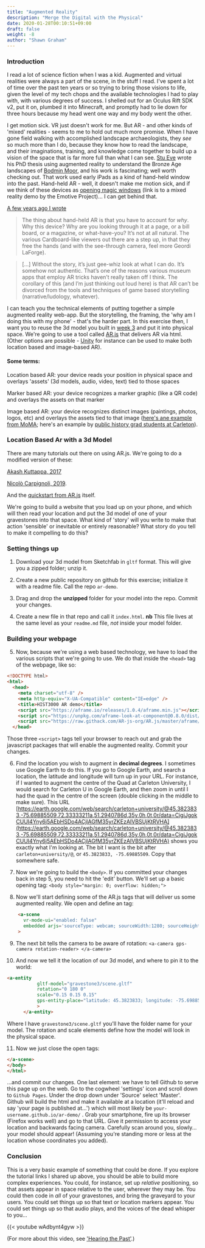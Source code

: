 ```yaml
---
title: "Augmented Reality"
description: "Merge the Digital with the Physical"
date: 2020-01-28T00:10:51+09:00
draft: false
weight: -8
author: "Shawn Graham"
---
```


### Introduction

I read a lot of science fiction when I was a kid. Augmented and virtual realities were always a part of the scene, in the stuff I read. I've spent a lot of time over the past ten years or so trying to bring those visions to life, given the level of my tech chops and the available technologies I had to play with, with various degrees of success. I shelled out for an Oculus Rift SDK v2, put it on, plumbed it into Minecraft, and promptly had to lie down for three hours because my head went one way and my body went the other.

I get motion sick. VR just doesn't work for me. But AR - and other kinds of 'mixed' realities - seems to me to hold out much more promise. When I have gone field walking with accomplished landscape archaeologists, they _see_ so much more than I do, because they know how to read the landscape, and their imaginations, training, and knowledge come together to build up a vision of the space that is far more full than what I can see. [Stu Eve](http://www.dead-mens-eyes.org/) wrote his PhD thesis using augmented reality to understand the Bronze Age landscapes of [Bodmin Moor](https://www.barpublishing.com/dead-mens-eyes-embodied-gis-mixed-reality-and-landscape-archaeology.html), and his work is fascinating; well worth checking out. That work used early iPads as a kind of hand-held window into the past. Hand-held AR - well, it doesn't make me motion sick, and if we think of these devices as [opening magic windows](https://emotiveproject.eu/index.php/what-we-do/experiences/) (link is to a mixed reality demo by the Emotive Project)... I can get behind that.

[A few years ago I wrote](https://electricarchaeology.ca/2015/07/16/the-diary-in-the-attic/)

> The thing about hand-held AR is that you have to account for *why*. Why this device? Why are you looking through it at a page, or a bill board, or a magazine, or what-have-you? It’s not at all natural. The various Cardboard-like viewers out there are a step up, in that they free the hands (and with the see-through camera, feel more Geordi LaForge).

> [...] Without the story, it’s just gee-whiz look at what I can do. It’s somehow not authentic. That’s one of the reasons various museum apps that employ AR tricks haven’t really taken off I think. The corollary of this (and I’m just thinking out loud here) is that AR can’t be divorced from the tools and techniques of game based storytelling (narrative/ludology, whatever).

I can teach you the technical elements of putting together a simple augmented reality web-app. But the storytelling, the framing, the 'why am I doing this with my phone' - that's the harder part. In this exercise then, I want you to reuse the 3d model you built in [week 3](/week/3/photogrammetry) and put it into physical space. We're going to use a tool called [AR.js](https://ar-js-org.github.io/AR.js-Docs/) that delivers AR via html. (Other options are possible - [Unity](https://programminghistorian.org/en/lessons/creating-mobile-augmented-reality-experiences-in-unity) for instance can be used to make both location based and image-based AR).

#### Some terms:

Location based AR: your device reads your position in physical space and overlays 'assets' (3d models, audio, video, text) tied to those spaces

Marker based AR: your device recognizes a marker graphic (like a QR code) and overlays the assets on that marker

Image based AR: your device recognizes distinct images (paintings, photos, logos, etc) and overlays the assets tied to that image ([here's ane example from MoMA](https://www.vice.com/en_us/article/8xd3mg/moma-augmented-reality-exhibit-jackson-pollock-were-from-the-internet); here's an example by [public history grad students at Carleton](https://twitter.com/AydaLoewen/status/1239912094746755072)).

### Location Based Ar with a 3d Model

There are many tutorials out there on using AR.js. We're going to do a modified version of these:

[Akash Kuttappa, 2017](https://medium.com/@akashkuttappa/using-3d-models-with-ar-js-and-a-frame-84d462efe498)

[Nicolò Carpignoli, 2019](https://medium.com/chialab-open-source/build-your-location-based-augmented-reality-web-app-c2442e716564).

And the [quickstart from AR.js](https://ar-js-org.github.io/AR.js/) itself.

We're going to build a website that you load up on your phone, and which will then read your location and put the 3d model of one of your gravestones into that space. What kind of 'story' will you write to make that action 'sensible' or inevitable or entirely reasonable? What story do you tell to make it compelling to do this?

### Setting things up

1. Download your 3d model from Sketchfab in `gltf` format. This will give you a zipped folder; unzip it.

2. Create a new public repository on github for this exercise; initialize it with a readme file. Call the repo `ar-demo`.

3. Drag and drop the **unzipped** folder for your model into the repo. Commit your changes.

4. Create a new file in that repo and call it `index.html`. **nb** This file lives at the same level as your `readme.md` file, _not_ inside your model folder.

### Building your webpage

5. Now, because we're using a web based technology, we have to load the various scripts that we're going to use. We do that inside the `<head>` tag of the webpage, like so:

```html
<!DOCTYPE html>
<html>
  <head>
    <meta charset="utf-8" />
    <meta http-equiv="X-UA-Compatible" content="IE=edge" />
    <title>HIST3000 AR demo</title>
    <script src="https://aframe.io/releases/1.0.4/aframe.min.js"></script>
    <script src="https://unpkg.com/aframe-look-at-component@0.8.0/dist/aframe-look-at-component.min.js"></script>
    <script src="https://raw.githack.com/AR-js-org/AR.js/master/aframe/build/aframe-ar-nft.js"></script>
  </head>
```

Those three `<script>` tags tell your browser to reach out and grab the javascript packages that will enable the augmented reality. Commit your changes.

6. Find the location you wish to augment in **decimal degrees**. I sometimes use Google Earth to do this. If you go to Google Earth, and search a location, the latitude and longitude will turn up in your URL. For instance, if I wanted to augment the centre of the Quad at Carleton University, I would search for Carleton U in Google Earth, and then zoom in until I had the quad in the centre of the screen (double clicking in the middle to make sure). This URL [https://earth.google.com/web/search/carleton+university/@45.3823833,-75.69885509,72.33333211a,51.2940786d,35y,0h,0t,0r/data=CigiJgokCUUI4Yny6j5AEbHSDo4ACjlAGfM35yrZKEzAIVBSUjKtRVHA](https://earth.google.com/web/search/carleton+university/@45.3823833,-75.69885509,72.33333211a,51.2940786d,35y,0h,0t,0r/data=CigiJgokCUUI4Yny6j5AEbHSDo4ACjlAGfM35yrZKEzAIVBSUjKtRVHA) shows you exactly what I'm looking at. The bit I want is the bit after `carleton+university/@`, or `45.3823833, -75.69885509`. Copy that somewhere safe.

7. Now we're going to build the `<body>`. If you committed your changes back in step 5, you need to hit the 'edit' button. We'll set up a basic opening <body> tag: `<body style="margin: 0; overflow: hidden;">`

8. Now we'll start defining some of the AR.js tags that will deliver us some augmented reality. We open and define an <a-scene> tag:
```html
    <a-scene
      vr-mode-ui="enabled: false"
      embedded arjs='sourceType: webcam; sourceWidth:1280; sourceHeight:960; displayWidth: 1280; displayHeight: 960; debugUIEnabled: false;'       
    >
```

9. The next bit tells the camera to be aware of rotation: `<a-camera gps-camera rotation-reader> </a-camera>`

10. And now we tell it the location of our 3d model, and where to pin it to the world:

```html
<a-entity
           gltf-model="gravestone3/scene.gltf"
           rotation="0 180 0"
           scale="0.15 0.15 0.15"
           gps-entity-place="latitude: 45.3823833; longitude: -75.69885509;"
           >
      </a-entity>
```

Where I have `gravestone3/scene.gltf` you'll have the folder name for your model. The rotation and scale elements define how the model will look in the physical space.

11. Now we just close the open tags:

```html
</a-scene>
</body>
</html>
```

...and commit our changes. One last element: we have to tell Github to serve this page up on the web. Go to the cogwheel 'settings' icon and scroll down to `Github Pages`. Under the drop down under 'Source' select 'Master'. Github will build the html and make it available at a location (it'll reload and say 'your page is published at...') which will most likely be `your-username.github.io/ar-demo/` . Grab your smartphone, fire up its browser (Firefox works well) and go to that URL. Give it permission to access your location and backwards facing camera. Carefully scan around you, slowly... your model should appear! (Assuming you're standing more or less at the location whose coordinates you added).

### Conclusion

This is a very basic example of something that could be done. If you explore the tutorial links I shared up above, you should be able to build more complex experiences. You could, for instance, set up _relative_ positioning, so that assets appear in space relative to the user, wherever they may be. You could then code in _all_ of your gravestones, and bring the graveyard to your users. You could set things up so that text or location markers appear. You could set things up so that audio plays, and the voices of the dead whisper to you...

{{< youtube wAdbynt4gyw >}}  

(For more about this video, see ['Hearing the Past'](https://www.jstor.org/stable/pdf/j.ctvnjbdr0.15.pdf).)
